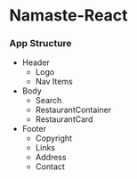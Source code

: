 # Namaste-React

### App Structure

- Header
  - Logo
  - Nav Items
- Body
  - Search
  - RestaurantContainer
  - RestaurantCard
- Footer
  - Copyright
  - Links
  - Address
  - Contact
